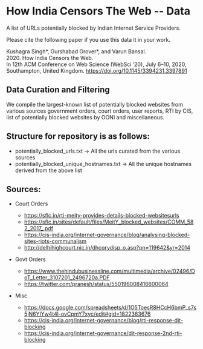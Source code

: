 # How India Censors The Web -- Data

A list of URLs potentially blocked by Indian Internet Service Providers.

Please cite the following paper if you use this data it in your work.

Kushagra Singh*, Gurshabad Grover*, and Varun Bansal.  
2020. How India Censors the Web.  
In 12th ACM Conference on Web Science (WebSci ’20), July 6–10, 2020, Southampton, United Kingdom. 
https://doi.org/10.1145/3394231.3397891

## Data Curation and Filtering
We compile the largest-known list of potentially blocked websites from various sources government orders, court orders, user reports, RTI by CIS, list of potentially blocked websites by OONI and miscellaneous.

## Structure for repository is as follows:

- potentially_blocked_urls.txt -> All the urls curated from the various sources
- potentially_blocked_unique_hostnames.txt -> All the unique hostnames derived from the above list
  
## Sources:

- Court Orders
  - https://sflc.in/rti-meity-provides-details-blocked-websitesurls
  - https://sflc.in/sites/default/files/MeitY_blocked_websites/COMM_582_2017_.pdf
  - https://cis-india.org/internet-governance/blog/analysing-blocked-sites-riots-communalism
  - http://delhihighcourt.nic.in/dhcqrydisp_o.asp?pn=119642&yr=2014

- Govt Orders
  - https://www.thehindubusinessline.com/multimedia/archive/02496/DoT_Letter_3107201_2496720a.PDF
  - https://twitter.com/pranesh/status/550196008416600064

- Misc
  - https://docs.google.com/spreadsheets/d/1O5ToesR8HCcH6bmP_s7s5jN6YlYw4t4l-ovCpmY7xyc/edit#gid=1822363676
  - https://cis-india.org/internet-governance/blog/rti-response-dit-blocking
  - https://cis-india.org/internet-governance/dit-response-2nd-rti-blocking
